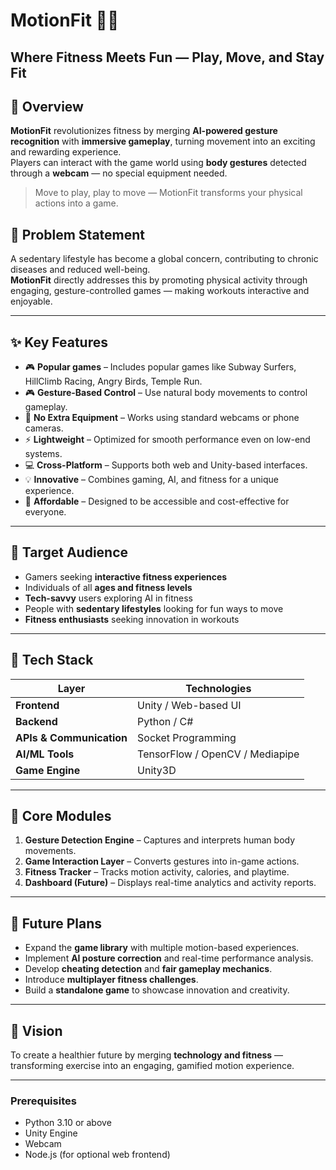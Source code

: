 # MotionFit 🏃‍♂️  
**Where Fitness Meets Fun — Play, Move, and Stay Fit**
---

## 🧠 Overview

**MotionFit** revolutionizes fitness by merging **AI-powered gesture recognition** with **immersive gameplay**, turning movement into an exciting and rewarding experience.  
Players can interact with the game world using **body gestures** detected through a **webcam** — no special equipment needed.

> Move to play, play to move — MotionFit transforms your physical actions into a game.



## 🚩 Problem Statement

A sedentary lifestyle has become a global concern, contributing to chronic diseases and reduced well-being.  
**MotionFit** directly addresses this by promoting physical activity through engaging, gesture-controlled games — making workouts interactive and enjoyable.

---

## ✨ Key Features

- 🎮 **Popular games** – Includes popular games like Subway Surfers, HillClimb Racing, Angry Birds, Temple Run. 
- 🎮 **Gesture-Based Control** – Use natural body movements to control gameplay.  
- 🧍 **No Extra Equipment** – Works using standard webcams or phone cameras.  
- ⚡ **Lightweight** – Optimized for smooth performance even on low-end systems.  
- 💻 **Cross-Platform** – Supports both web and Unity-based interfaces.  
- 💡 **Innovative** – Combines gaming, AI, and fitness for a unique experience.  
- 💸 **Affordable** – Designed to be accessible and cost-effective for everyone.  

---


## 🎯 Target Audience

- Gamers seeking **interactive fitness experiences**  
- Individuals of all **ages and fitness levels**  
- **Tech-savvy** users exploring AI in fitness  
- People with **sedentary lifestyles** looking for fun ways to move  
- **Fitness enthusiasts** seeking innovation in workouts  

---

## 🧱 Tech Stack

| Layer | Technologies |
|--------|--------------|
| **Frontend** | Unity / Web-based UI |
| **Backend** | Python / C# |
| **APIs & Communication** | Socket Programming |
| **AI/ML Tools** | TensorFlow / OpenCV / Mediapipe |
| **Game Engine** | Unity3D |

---

## 🧩 Core Modules

1. **Gesture Detection Engine** – Captures and interprets human body movements.  
2. **Game Interaction Layer** – Converts gestures into in-game actions.  
3. **Fitness Tracker** – Tracks motion activity, calories, and playtime.  
4. **Dashboard (Future)** – Displays real-time analytics and activity reports.  

---

## 🔮 Future Plans

- Expand the **game library** with multiple motion-based experiences.  
- Implement **AI posture correction** and real-time performance analysis.  
- Develop **cheating detection** and **fair gameplay mechanics**.  
- Introduce **multiplayer fitness challenges**.  
- Build a **standalone game** to showcase innovation and creativity.  

---

## 🧭 Vision

To create a healthier future by merging **technology and fitness** — transforming exercise into an engaging, gamified motion experience.

---

### Prerequisites
- Python 3.10 or above  
- Unity Engine  
- Webcam  
- Node.js (for optional web frontend)

